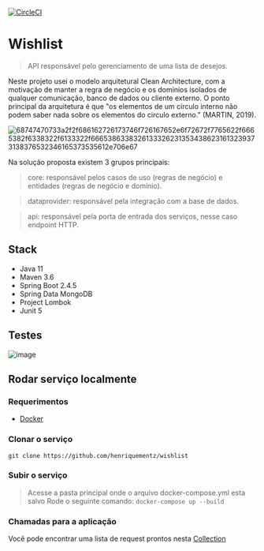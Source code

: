 [![CircleCI](https://circleci.com/gh/henriquementz/wishlist/tree/main.svg?style=svg&circle-token=474393a6e100a934dd80c4f3347accb9d58bb10f)](https://circleci.com/gh/henriquementz/wishlist/tree/main)

# Wishlist
> API responsável pelo gerenciamento de uma lista de desejos. 

Neste projeto usei o modelo arquitetural Clean Architecture, com a motivação de manter a regra de negócio e os domínios isolados de qualquer comunicação, banco de dados ou cliente externo. O ponto principal da arquitetura é que "os elementos de um círculo interno não podem saber nada sobre os elementos do circulo externo." (MARTIN, 2019). 

![68747470733a2f2f686162726173746f726167652e6f72672f7765622f6665382f6338322f6133322f66653863383261333262313534386231613239373138376532346165373535612e706e67](https://user-images.githubusercontent.com/8506455/124397827-a1341300-dce8-11eb-987b-e42df34d26af.png)

Na solução proposta existem 3 grupos principais: 
> core: responsável pelos casos de uso (regras de negócio) e entidades (regras de negócio e domínio). 


> dataprovider: responsável pela integração com a base de dados. 


> api: responsável pela porta de entrada dos serviços, nesse caso endpoint HTTP.


## Stack 
- Java 11 
- Maven 3.6
- Spring Boot 2.4.5
- Spring Data MongoDB
- Project Lombok
- Junit 5

## Testes

![image](https://user-images.githubusercontent.com/8506455/124397390-ea369800-dce5-11eb-937c-b712483ddd8b.png)

## Rodar serviço localmente 

### Requerimentos 
- [Docker](https://www.docker.com/products/docker-desktop)

### Clonar o serviço
`git clone https://github.com/henriquementz/wishlist`

### Subir o serviço 
> Acesse a pasta principal onde o arquivo docker-compose.yml esta salvo
> Rode o seguinte comando: 
`docker-compose up --build`

### Chamadas para a aplicação 
Você pode encontrar uma lista de request prontos nesta [Collection](https://github.com/henriquementz/wishlist/blob/main/WISHLIST.postman_collection.json)

